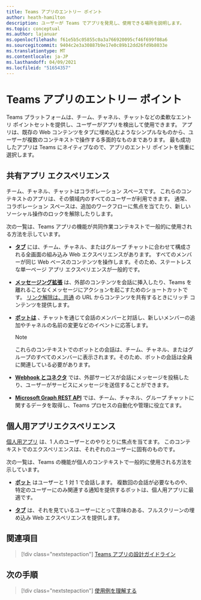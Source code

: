 ```yaml
---
title: Teams アプリのエントリー ポイント
author: heath-hamilton
description: ユーザーが Teams でアプリを発見し、使用できる場所を説明します。
ms.topic: conceptual
ms.author: lajanuar
ms.openlocfilehash: f61e5b5c05855c0a3a766920095cf46f699f08a6
ms.sourcegitcommit: 9404c2e3a30887b9e17e0c89b12dd26fd9b8033e
ms.translationtype: MT
ms.contentlocale: ja-JP
ms.lasthandoff: 04/09/2021
ms.locfileid: "51654357"
---
```

# <a name="entry-points-for-teams-apps"></a>Teams アプリのエントリー ポイント

Teams プラットフォームは、チーム、チャネル、チャットなどの柔軟なエントリ ポイントセットを提供し、ユーザーがアプリを検出して使用できます。 アプリは、既存の Web コンテンツをタブに埋め込むようなシンプルなものから、ユーザーが複数のコンテキストで操作する多面的なものまであります。
最も成功したアプリは Teams にネイティブなので、アプリのエントリ ポイントを慎重に選択します。

## <a name="shared-app-experiences"></a>共有アプリ エクスペリエンス

チーム、チャネル、チャットはコラボレーション スペースです。 これらのコンテキストのアプリは、その領域内のすべてのユーザーが利用できます。 通常、コラボレーション スペースは、追加のワークフローに焦点を当てたり、新しいソーシャル操作のロックを解除したりします。

次の一覧は、Teams アプリの機能が共同作業コンテキストで一般的に使用される方法を示しています。

* [**タブ**](~/tabs/what-are-tabs.md) には、チーム、チャネル、またはグループ チャットに合わせて構成される全画面の組み込み Web エクスペリエンスがあります。 すべてのメンバーが同じ Web ベースのコンテンツを操作します。そのため、ステートレスな単一ページ アプリ エクスペリエンスが一般的です。

* [**メッセージング拡張**](~/messaging-extensions/what-are-messaging-extensions.md) は、外部のコンテンツを会話に挿入したり、Teams を離れることなくメッセージにアクションを起こすためのショートカットです。 [リンク解除は、共通](~/messaging-extensions/how-to/link-unfurling.md) の URL からコンテンツを共有するときにリッチ コンテンツを提供します。

* [**ボットは**](~/bots/what-are-bots.md) 、チャットを通じて会話のメンバーと対話し、新しいメンバーの追加やチャネルの名前の変更などのイベントに応答します。 
   > [!NOTE]
   > これらのコンテキストでのボットとの会話は、チーム、チャネル、またはグループのすべてのメンバーに表示されます。そのため、ボットの会話は全員に関連している必要があります。

* [**Webhook とコネクタ**](~/webhooks-and-connectors/what-are-webhooks-and-connectors.md) では、外部サービスが会話にメッセージを投稿したり、ユーザーがサービスにメッセージを送信することができます。

* [**Microsoft Graph REST API**](https://docs.microsoft.com/graph/teams-concept-overview) では、チーム、チャネル、グループ チャットに関するデータを取得し、Teams プロセスの自動化や管理に役立てます。

## <a name="personal-app-experiences"></a>個人用アプリエクスペリエンス

[個人用アプリ](../concepts/design/personal-apps.md) は、1 人のユーザーとのやりとりに焦点を当てます。 このコンテキストでのエクスペリエンスは、それぞれのユーザーに固有のものです。

次の一覧は、Teams の機能が個人のコンテキストで一般的に使用される方法を示しています。

* [**ボット**](~/bots/what-are-bots.md) はユーザーと 1 対 1 で会話します。 複数回の会話が必要なものや、特定のユーザーにのみ関連する通知を提供するボットは、個人用アプリに最適です。

* [**タブ**](~/tabs/what-are-tabs.md) は、それを見ているユーザーにとって意味のある、フルスクリーンの埋め込み Web エクスペリエンスを提供します。

## <a name="see-also"></a>関連項目

> [!div class="nextstepaction"]
> [Teams アプリの設計ガイドライン](../concepts/design/design-teams-app-overview.md)

## <a name="next-step"></a>次の手順

> [!div class="nextstepaction"]
> [使用例を理解する](../concepts/design/understand-use-cases.md)
